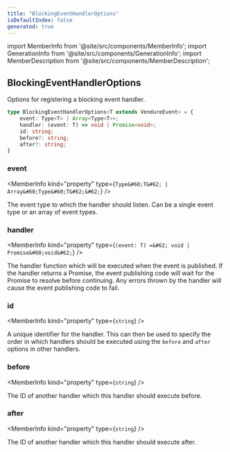 ```yaml
---
title: "BlockingEventHandlerOptions"
isDefaultIndex: false
generated: true
---
```

<!-- This file was generated from the Vendure source. Do not modify. Instead, re-run the "docs:build" script -->
import MemberInfo from '@site/src/components/MemberInfo';
import GenerationInfo from '@site/src/components/GenerationInfo';
import MemberDescription from '@site/src/components/MemberDescription';


## BlockingEventHandlerOptions

<GenerationInfo sourceFile="packages/core/src/event-bus/event-bus.ts" sourceLine="22" packageName="@vendure/core" since="2.2.0" />

Options for registering a blocking event handler.

```ts title="Signature"
type BlockingEventHandlerOptions<T extends VendureEvent> = {
    event: Type<T> | Array<Type<T>>;
    handler: (event: T) => void | Promise<void>;
    id: string;
    before?: string;
    after?: string;
}
```

<div className="members-wrapper">

### event

<MemberInfo kind="property" type={`Type&#60;T&#62; | Array&#60;Type&#60;T&#62;&#62;`}   />

The event type to which the handler should listen.
Can be a single event type or an array of event types.
### handler

<MemberInfo kind="property" type={`(event: T) =&#62; void | Promise&#60;void&#62;`}   />

The handler function which will be executed when the event is published.
If the handler returns a Promise, the event publishing code will wait for the Promise to resolve
before continuing. Any errors thrown by the handler will cause the event publishing code to fail.
### id

<MemberInfo kind="property" type={`string`}   />

A unique identifier for the handler. This can then be used to specify the order in which
handlers should be executed using the `before` and `after` options in other handlers.
### before

<MemberInfo kind="property" type={`string`}   />

The ID of another handler which this handler should execute before.
### after

<MemberInfo kind="property" type={`string`}   />

The ID of another handler which this handler should execute after.


</div>
